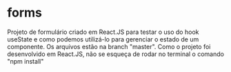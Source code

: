 # forms
Projeto de formulário criado em React.JS para testar o uso do hook useState e como podemos utilizá-lo para gerenciar o estado de um componente.
Os arquivos estão na branch "master".
Como o projeto foi desenvolvido em React.JS, não se esqueça de rodar no terminal o comando "npm install" 
